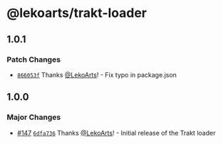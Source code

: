 # @lekoarts/trakt-loader

## 1.0.1

### Patch Changes

- [`866053f`](https://github.com/LekoArts/astro-loaders/commit/866053f1d4f6f3a2e6044cb40c7864e8f8fca835) Thanks [@LekoArts](https://github.com/LekoArts)! - Fix typo in package.json

## 1.0.0

### Major Changes

- [#147](https://github.com/LekoArts/astro-loaders/pull/147) [`6dfa736`](https://github.com/LekoArts/astro-loaders/commit/6dfa736f1d4a0fe56b11e2a0f1b58adff78d8253) Thanks [@LekoArts](https://github.com/LekoArts)! - Initial release of the Trakt loader
